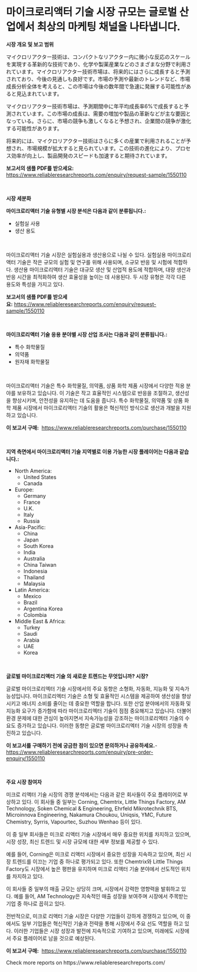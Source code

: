 <p><h1>마이크로리액터 기술 시장 규모는 글로벌 산업에서 최상의 마케팅 채널을 나타냅니다.</h1></p><p><strong>시장 개요 및 보고 범위</strong></p>
<p><p>マイクロリアクター技術は、コンパクトなリアクター内に微小な反応のスケールを実現する革新的な技術であり、化学や製薬産業などのさまざまな分野で利用されています。マイクロリアクター技術市場は、将来的にはさらに成長すると予測されており、今後の見通しも良好です。市場の予測や最新のトレンドなど、市場成長分析全体を考えると、この市場は今後の数年間で急速に発展する可能性があると見込まれています。</p><p>マイクロリアクター技術市場は、予測期間中に年平均成長率6%で成長すると予測されています。この市場の成長は、需要の増加や製品の革新などが主な要因となっている。さらに、市場の競争も激しくなると予想され、企業間の競争が激化する可能性があります。</p><p>将来的には、マイクロリアクター技術はさらに多くの産業で利用されることが予想され、市場規模が拡大すると見られています。この技術の進化により、プロセス効率が向上し、製品開発のスピードも加速すると期待されています。</p></p>
<p><strong>보고서의 샘플 PDF를 받으세요:</strong> <a href="https://www.reliableresearchreports.com/enquiry/request-sample/1550110">https://www.reliableresearchreports.com/enquiry/request-sample/1550110</a></p>
<p>&nbsp;</p>
<p><strong>시장 세분화</strong></p>
<p><strong>마이크로리액터 기술 유형별 시장 분석은 다음과 같이 분류됩니다.:</strong></p>
<p><ul><li>실험실 사용</li><li>생산 용도</li></ul></p>
<p>&nbsp;</p>
<p><p>마이크로리액터 기술 시장은 실험실용과 생산용으로 나뉠 수 있다. 실험실용 마이크로리액터 기술은 작은 규모의 실험 및 연구를 위해 사용되며, 소규모 반응 및 시험에 적합하다. 생산용 마이크로리액터 기술은 대규모 생산 및 산업적 용도에 적합하며, 대량 생산과 반응 시간을 최적화하여 생산 효율성을 높이는 데 사용된다. 두 시장 유형은 각각 다른 용도와 특성을 가지고 있다.</p></p>
<p><strong>보고서의 샘플 PDF를 받으세요:</strong>&nbsp;<a href="https://www.reliableresearchreports.com/enquiry/request-sample/1550110">https://www.reliableresearchreports.com/enquiry/request-sample/1550110</a></p>
<p>&nbsp;</p>
<p><strong> 마이크로리액터 기술 응용 분야별 시장 산업 조사는 다음과 같이 분류됩니다.:</strong></p>
<p><ul><li>특수 화학물질</li><li>의약품</li><li>원자재 화학물질</li></ul></p>
<p>&nbsp;</p>
<p><p>마이크로리액터 기술은 특수 화학물질, 의약품, 상품 화학 제품 시장에서 다양한 적용 분야를 보유하고 있습니다. 이 기술은 작고 효율적인 시스템으로 반응을 조절하고, 생산성을 향상시키며, 안전성을 유지하는 데 도움을 줍니다. 특수 화학물질, 의약품 및 상품 화학 제품 시장에서 마이크로리액터 기술의 활용은 혁신적인 방식으로 생산과 개발을 지원하고 있습니다.</p></p>
<p><strong>이 보고서 구매:</strong>&nbsp; <a href="https://www.reliableresearchreports.com/purchase/1550110">https://www.reliableresearchreports.com/purchase/1550110</a></p>
<p>&nbsp;</p>
<p><strong>지역 측면에서 마이크로리액터 기술 지역별로 이용 가능한 시장 플레이어는 다음과 같습니다.:</strong></p>
<p><ul>
    <li>
        North America:
        <ul>
            <li>United States</li>
            <li>Canada</li>
        </ul>
    </li>
    <li>
        Europe:
        <ul>
            <li>Germany</li>
            <li>France</li>
            <li>U.K.</li>
            <li>Italy</li>
            <li>Russia</li>
        </ul>
    </li>
    <li>
        Asia-Pacific:
        <ul>
            <li>China</li>
            <li>Japan</li>
            <li>South Korea</li>
            <li>India</li>
            <li>Australia</li>
            <li>China Taiwan</li>
            <li>Indonesia</li>
            <li>Thailand</li>
            <li>Malaysia</li>
        </ul>
    </li>
    <li>
        Latin America:
        <ul>
            <li>Mexico</li>
            <li>Brazil</li>
            <li>Argentina Korea</li>
            <li>Colombia</li>
        </ul>
    </li>
    <li>
        Middle East & Africa:
        <ul>
            <li>Turkey</li>
            <li>Saudi</li>
            <li>Arabia</li>
            <li>UAE</li>
            <li>Korea</li>
        </ul>
    </li>
    </ul></p>
<p>&nbsp;</p>
<p><strong>글로벌 마이크로리액터 기술 의 새로운 트렌드는 무엇입니까? 시장?</strong></p>
<p><p>글로벌 마이크로리엑터 기술 시장에서의 주요 동향은 소형화, 자동화, 지능화 및 지속가능성입니다. 마이크로리엑터 기술은 소형 및 효율적인 시스템을 제공하여 생산성을 향상시키고 에너지 소비를 줄이는 데 중요한 역할을 합니다. 또한 산업 분야에서의 자동화 및 지능화 요구가 증가함에 따라 마이크로리엑터 기술이 점점 중요해지고 있습니다. 더불어 환경 문제에 대한 관심이 높아지면서 지속가능성을 강조하는 마이크로리엑터 기술의 수요도 증가하고 있습니다. 이러한 동향은 글로벌 마이크로리엑터 기술 시장의 성장을 촉진하고 있습니다.</p></p>
<p><strong>이 보고서를 구매하기 전에 궁금한 점이 있으면 문의하거나 공유하세요.</strong>- <a href="https://www.reliableresearchreports.com/enquiry/pre-order-enquiry/1550110">https://www.reliableresearchreports.com/enquiry/pre-order-enquiry/1550110</a></p>
<p>&nbsp;</p>
<p><strong>주요 시장 참여자</strong></p>
<p><p>미크로 리액터 기술 시장의 경쟁 분석에서는 다음과 같은 회사들이 주요 플레이어로 부상하고 있다. 이 회사들 중 일부는 Corning, Chemtrix, Little Things Factory, AM Technology, Soken Chemical & Engineering, Ehrfeld Mikrotechnik BTS, Microinnova Engineering, Nakamura Choukou, Uniqsis, YMC, Future Chemistry, Syrris, Vapourtec, Suzhou Wenhao 등이 있다. </p><p>이 중 일부 회사들은 미크로 리액터 기술 시장에서 매우 중요한 위치를 차지하고 있으며, 시장 성장, 최신 트렌드 및 시장 규모에 대한 세부 정보를 제공할 수 있다. </p><p>예를 들어, Corning은 미크로 리액터 시장에서 중요한 성장을 지속하고 있으며, 최신 시장 트렌드를 이끄는 기업 중 하나로 평가되고 있다. 또한 Chemtrix와 Little Things Factory도 시장에서 높은 평판을 유지하며 미크로 리액터 기술 분야에서 선도적인 위치를 차지하고 있다. </p><p>이 회사들 중 일부의 매출 규모는 상당히 크며, 시장에서 강력한 영향력을 발휘하고 있다. 예를 들어, AM Technology은 지속적인 매출 성장을 보여주며 시장에서 주목받는 기업 중 하나로 꼽히고 있다. </p><p>전반적으로, 미크로 리액터 기술 시장은 다양한 기업들이 강하게 경쟁하고 있으며, 이 중에서도 일부 기업들은 혁신적인 기술과 전략을 통해 시장에서 주요 선도 역할을 하고 있다. 이러한 기업들은 시장 성장과 발전에 지속적으로 기여하고 있으며, 미래에도 시장에서 주요 플레이어로 남을 것으로 예상된다.</p></p>
<p><strong>이 보고서 구매:</strong>&nbsp;&nbsp;<a href="https://www.reliableresearchreports.com/purchase/1550110">https://www.reliableresearchreports.com/purchase/1550110</a></p>
<p>Check more reports on https://www.reliableresearchreports.com/</p>
